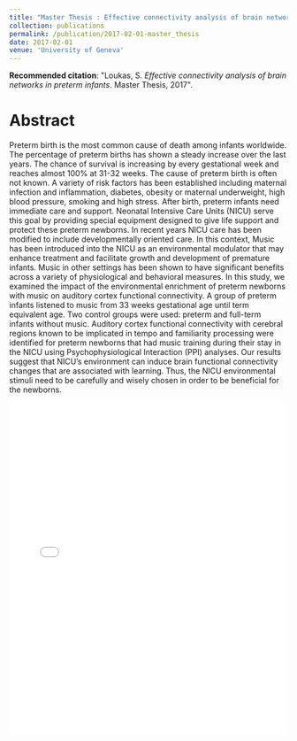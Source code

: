 ```yaml
---
title: "Master Thesis : Effective connectivity analysis of brain networks in preterm infants"
collection: publications
permalink: /publication/2017-02-01-master_thesis
date: 2017-02-01
venue: 'University of Geneva'
---
```


**Recommended citation**: "Loukas, S. *Effective connectivity analysis of brain networks in preterm infants*. Master Thesis, 2017".


# Abstract
Preterm birth is the most common cause of death among infants worldwide. The percentage of preterm births has shown a steady increase over the last years. The chance of survival is increasing by every gestational week and reaches almost 100\% at 31-32 weeks. The cause of preterm birth is often not known. A variety of risk factors has been established including maternal infection and inflammation, diabetes, obesity or maternal underweight, high blood pressure, smoking and high stress. After birth, preterm infants need immediate care and support. Neonatal Intensive Care Units (NICU) serve this goal by providing special equipment designed to give life support and protect these preterm newborns. In recent years NICU care has been modified to include developmentally oriented care. In this context, Music has been introduced into the NICU as an environmental modulator that may enhance treatment and facilitate growth and development of premature infants. Music in other settings has been shown to have significant benefits across a variety of physiological and behavioral measures. In this study, we examined the impact of the environmental enrichment of preterm newborns with music on auditory cortex functional connectivity. A group of preterm infants listened to music from 33 weeks gestational age until term equivalent age. Two control groups were used: preterm and full-term infants without music. Auditory cortex functional connectivity with cerebral regions known to be implicated in tempo and familiarity processing were identified for preterm newborns that had music training during their stay in the NICU using Psychophysiological Interaction (PPI) analyses. Our results suggest that NICU’s environment can induce brain functional connectivity changes that are associated with learning. Thus, the NICU environmental stimuli need to be carefully and wisely chosen in order to be beneficial for the newborns.

<embed src="{{ site.baseurl }}/files/master_thesis.pdf" width="500" height="600" type='application/pdf'>